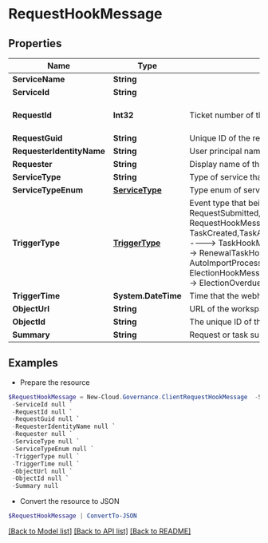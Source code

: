 # RequestHookMessage
## Properties

Name | Type | Description | Notes
------------ | ------------- | ------------- | -------------
**ServiceName** | **String** |  | [optional] 
**ServiceId** | **String** |  | [optional] 
**RequestId** | **Int32** | Ticket number of the request | [optional] [default to 0]
**RequestGuid** | **String** | Unique ID of the request | [optional] 
**RequesterIdentityName** | **String** | User principal name of the requester | [optional] 
**Requester** | **String** | Display name of the requester | [optional] 
**ServiceType** | **String** | Type of service that is used to submit this request | [optional] 
**ServiceTypeEnum** | [**ServiceType**](ServiceType.md) | Type enum of service that is used to submit this request | [optional] 
**TriggerType** | [**TriggerType**](TriggerType.md) | Event type that being triggered, available values and corresponding messages:    RequestSubmitted,RequestCompleted,RequestCancelled ----&gt; RequestHookMessage  TaskCreated,TaskApproved,TaskRejected,ErrorTaskCreated,TaskRetried,TaskSkipped ----&gt; TaskHookMessage  RenewalSuccess RenewalException,RenewalOverdue ----&gt; RenewalTaskHookMessage  FullyAutoImportSuccess,ConfirmDetailSuccess ----&gt; AutoImportProcessHookMessage  ElectionCompleted,ElectionOverdue ---&gt; ElectionHookMessage  LifecycleInactiveTaskCreated,LifecycleLeaseTaskCreated ----&gt; ElectionOverdue | [optional] 
**TriggerTime** | **System.DateTime** | Time that the webhook is triggered | [optional] 
**ObjectUrl** | **String** | URL of the workspace | [optional] 
**ObjectId** | **String** | The unique ID of the workspace | [optional] 
**Summary** | **String** | Request or task summary | [optional] 

## Examples

- Prepare the resource
```powershell
$RequestHookMessage = New-Cloud.Governance.ClientRequestHookMessage  -ServiceName null `
 -ServiceId null `
 -RequestId null `
 -RequestGuid null `
 -RequesterIdentityName null `
 -Requester null `
 -ServiceType null `
 -ServiceTypeEnum null `
 -TriggerType null `
 -TriggerTime null `
 -ObjectUrl null `
 -ObjectId null `
 -Summary null
```

- Convert the resource to JSON
```powershell
$RequestHookMessage | ConvertTo-JSON
```

[[Back to Model list]](../README.md#documentation-for-models) [[Back to API list]](../README.md#documentation-for-api-endpoints) [[Back to README]](../README.md)

